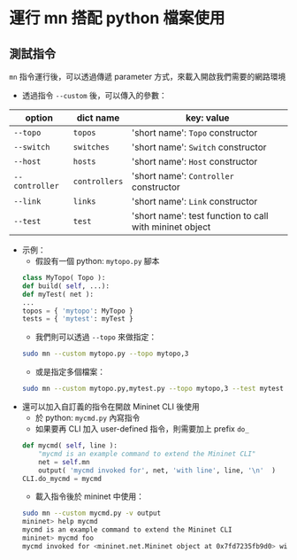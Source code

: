 # 運行 mn 搭配 python 檔案使用

## 測試指令

`mn` 指令運行後，可以透過傳遞 parameter 方式，來載入開啟我們需要的網路環境

* 透過指令 `--custom` 後，可以傳入的參數：

option | dict name | key: value
--- | --- | ---
`--topo` | `topos` | 'short name': `Topo` constructor
`--switch` | `switches` | 'short name': `Switch` constructor
`--host` | `hosts` | 'short name': `Host` constructor
`--controller` | `controllers` | 'short name': `Controller` constructor
`--link` | `links` | 'short name': `Link` constructor
`--test` | `test` | 'short name': test function to call with mininet object

* 示例：
    * 假設有一個 python: `mytopo.py` 腳本
    ```python
    class MyTopo( Topo ):
    def build( self, ...):
    def myTest( net ):
    ...
    topos = { 'mytopo': MyTopo }
    tests = { 'mytest': myTest }
    ```
    * 我們則可以透過 `--topo` 來做指定：
    ```bash
    sudo mn --custom mytopo.py --topo mytopo,3
    ```
    * 或是指定多個檔案：
    ```bash
    sudo mn --custom mytopo.py,mytest.py --topo mytopo,3 --test mytest
    ```
* 還可以加入自訂義的指令在開啟 Mininet CLI 後使用
    * 於 python: `mycmd.py` 內寫指令
    * 如果要再 CLI 加入 user-defined 指令，則需要加上 prefix `do_`
    ```python
    def mycmd( self, line ):
        "mycmd is an example command to extend the Mininet CLI"
        net = self.mn
        output( 'mycmd invoked for', net, 'with line', line, '\n'  )
    CLI.do_mycmd = mycmd
    ```
    * 載入指令後於 mininet 中使用：
    ```bash
    sudo mn --custom mycmd.py -v output
    mininet> help mycmd
    mycmd is an example command to extend the Mininet CLI
    mininet> mycmd foo
    mycmd invoked for <mininet.net.Mininet object at 0x7fd7235fb9d0> with line foo
    ```